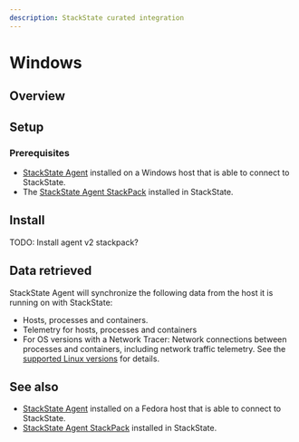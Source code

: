 ```yaml
---
description: StackState curated integration
---
```


# Windows

## Overview

## Setup

### Prerequisites
 
* [StackState Agent](/setup/agent/windows.md) installed on a Windows host that is able to connect to StackState.
* The [StackState Agent StackPack](/stackpacks/integrations/agent.md) installed in StackState.

## Install

TODO: Install agent v2 stackpack?

## Data retrieved

StackState Agent will synchronize the following data from the host it is running on with StackState:

- Hosts, processes and containers.
- Telemetry for hosts, processes and containers   
- For OS versions with a Network Tracer: Network connections between processes and containers, including network traffic telemetry. See the [supported Linux versions](/setup/agent/windows.md#supported-windows-versions) for details.

## See also

* [StackState Agent](/setup/agent/windows.md) installed on a Fedora host that is able to connect to StackState.
* [StackState Agent StackPack](/stackpacks/integrations/agent.md) installed in StackState.